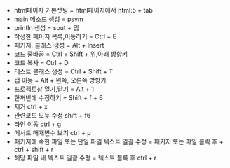 * html페이지 기본셋팅 = html페이지에서 html:5 + tab
* main 메소드 생성 = psvm
* println 생성 = sout + 탭   
* 작성한 페이지 목록,이동하기 = Ctrl + E
* 패키지, 클래스 생성 = Alt + Insert
* 코드 줄바꿈 = Ctrl + Shift + 위,아래 방향키
* 코드 복사 = Ctrl + D
* 테스트 클래스 생성 = Ctrl + Shift + T
* 탭 이동 = Alt + 왼쪽, 오른쪽 방향키
* 프로젝트창 열기,닫기 = Alt + 1
* 한꺼번에 수정하기 = Shift + f + 6
* 제거 ctrl + x
* 관련코드 모두 수정 shift + f6
* 라인 이동 ctrl + g
* 메서드 매개변수 보기 ctrl + p 
* 패키지에 속한 파일 또는 단일 파일 텍스트 일괄 수정 = 패키지 또는 파일 클릭 후 + ctrl + shift + r 
* 해당 파일 내 텍스트 일괄 수정 = 텍스트 블록 후 ctrl + r

